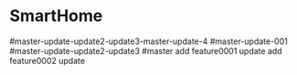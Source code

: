 # SmartHome
#master-update-update2-update3-master-update-4
#master-update-001
#master-update-update2-update3
#master
add feature0001 update
add feature0002 update
